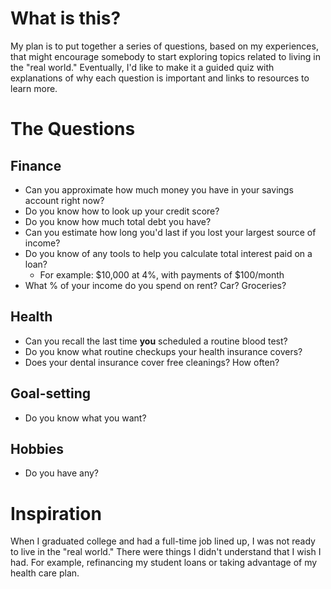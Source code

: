 # What is this?
My plan is to put together a series of questions, based on my experiences, that might encourage somebody to start exploring  topics related to living in the "real world." Eventually, I'd like to make it a guided quiz with explanations of why each question is important and links to resources to learn more. 

# The Questions

## Finance
* Can you approximate how much money you have in your savings account right now?
* Do you know how to look up your credit score?
* Do you know how much total debt you have?
* Can you estimate how long you'd last if you lost your largest source of income?
* Do you know of any tools to help you calculate total interest paid on a loan? 
  * For example: $10,000 at 4%, with payments of $100/month
* What % of your income do you spend on rent? Car? Groceries?

## Health
* Can you recall the last time **you** scheduled a routine blood test?
* Do you know what routine checkups your health insurance covers?
* Does your dental insurance cover free cleanings? How often? 

## Goal-setting
* Do you know what you want?

## Hobbies
* Do you have any?

# Inspiration
When I graduated college and had a full-time job lined up, I was not ready to live in the "real world." There were things I didn't understand that I wish I had. For example, refinancing my student loans or taking advantage of my health care plan. 
